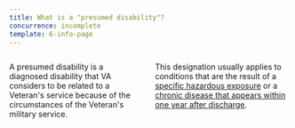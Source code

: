 ```yaml
---
title: What is a "presumed disability"?
concurrence: incomplete
template: 6-info-page
---
```


<div class="main" role="main" markdown="0">
<div class="section one" markdown="0">
<div class="primary" markdown="0">
<div class="row" markdown="0">
<div class="small-12 columns" markdown="1">

A presumed disability is a diagnosed disability that VA considers to be related to a Veteran's service because of the circumstances of the Veteran's military service.

This designation usually applies to conditions that are the result of a [specific hazardous exposure](/disability-benefits/conditions/exposures-to-hazardous-materials/) or a [chronic disease that appears within one year after discharge](/disability-benefits/get/filing/one-year/).


</div>
</div>
</div>


</div>
